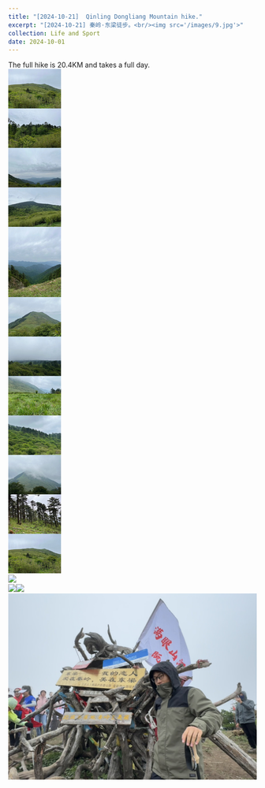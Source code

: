 ```yaml
---
title: "[2024-10-21]  Qinling Dongliang Mountain hike."
excerpt: "[2024-10-21] 秦岭·东梁徒步。<br/><img src='/images/9.jpg'>"
collection: Life and Sport
date: 2024-10-01
---
```


The full hike is 20.4KM and takes a full day.<br/><img src='/images/4.jpg'><br/><img src='/images/5.jpg'><br/><img src='/images/6.jpg'><img src='/images/5.jpg'><br/><img src='/images/7.jpg'>
